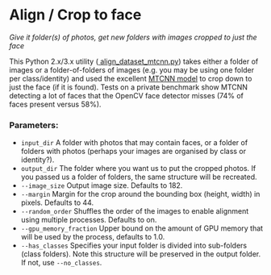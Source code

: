 # Align / Crop to face
_Give it folder(s) of photos, get new folders with images cropped to just the face_

This Python 2.x/3.x utility ([ 	align_dataset_mtcnn.py](align_dataset_mtcnn.py)) takes either a folder of images or a folder-of-folders of images (e.g. you may be using one folder per class/identity) and used the excellent [MTCNN model](https://kpzhang93.github.io/MTCNN_face_detection_alignment/) to crop down to just the face (if it is found).  Tests on a private benchmark show MTCNN detecting a lot of faces that the OpenCV face detector misses (74% of faces present versus 58%).

### Parameters:
- `input_dir`  A folder with photos that may contain faces, or a folder of folders with photos (perhaps your images are organised by class or identity?).
- `output_dir` The folder where you want us to put the cropped photos.  If you passed us a folder of folders, the same structure will be recreated.
- `--image_size` Output image size.  Defaults to 182.
- `--margin` Margin for the crop around the bounding box (height, width) in pixels. Defaults to 44.
- `--random_order` Shuffles the order of the images to enable alignment using multiple processes. Defaults to on.
- `--gpu_memory_fraction`  Upper bound on the amount of GPU memory that will be used by the process, defaults to 1.0.
- `--has_classes` Specifies your input folder is divided into sub-folders (class folders). Note this structure will be preserved in the output folder.  If not, use `--no_classes`.
